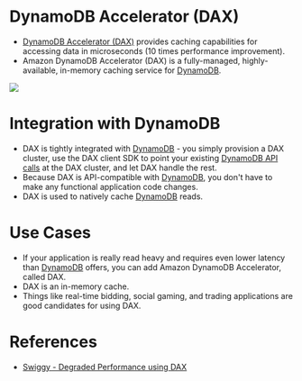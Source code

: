 
# DynamoDB Accelerator (DAX)
- [DynamoDB Accelerator (DAX)](https://aws.amazon.com/dynamodb/dax/) provides caching capabilities for accessing data in microseconds (10 times performance improvement).
- Amazon DynamoDB Accelerator (DAX) is a fully-managed, highly-available, in-memory caching service for [DynamoDB](Readme.md).

![](https://docs.aws.amazon.com/images/amazondynamodb/latest/developerguide/images/dax_high_level.png)

# Integration with DynamoDB
- DAX is tightly integrated with [DynamoDB](Readme.md) - you simply provision a DAX cluster, use the DAX client SDK to point your existing [DynamoDB API calls](Readme.md) at the DAX cluster, and let DAX handle the rest. 
- Because DAX is API-compatible with [DynamoDB](Readme.md), you don't have to make any functional application code changes. 
- DAX is used to natively cache [DynamoDB](Readme.md) reads.

# Use Cases
- If your application is really read heavy and requires even lower latency than [DynamoDB](Readme.md) offers, you can add Amazon DynamoDB Accelerator, called DAX. 
- DAX is an in-memory cache. 
- Things like real-time bidding, social gaming, and trading applications are good candidates for using DAX.

# References
- [Swiggy - Degraded Performance using DAX](https://bytes.swiggy.com/segmentation-at-swiggy-part-3-final-part-b740f7a3697d)